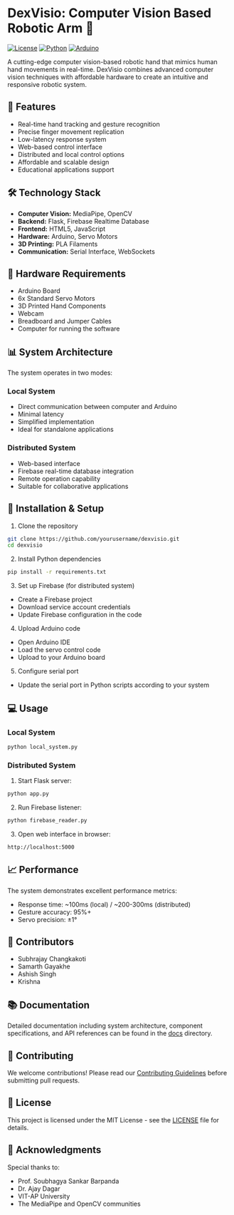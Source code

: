 # DexVisio: Computer Vision Based Robotic Arm 🤖

[![License](https://img.shields.io/badge/License-MIT-blue.svg)](LICENSE)
[![Python](https://img.shields.io/badge/Python-3.7+-blue.svg)](https://www.python.org/downloads/)
[![Arduino](https://img.shields.io/badge/Arduino-IDE-00979D.svg)](https://www.arduino.cc/en/software)

A cutting-edge computer vision-based robotic hand that mimics human hand movements in real-time. DexVisio combines advanced computer vision techniques with affordable hardware to create an intuitive and responsive robotic system.

## 🌟 Features

- Real-time hand tracking and gesture recognition
- Precise finger movement replication
- Low-latency response system
- Web-based control interface
- Distributed and local control options
- Affordable and scalable design
- Educational applications support

## 🛠️ Technology Stack

- **Computer Vision:** MediaPipe, OpenCV
- **Backend:** Flask, Firebase Realtime Database
- **Frontend:** HTML5, JavaScript
- **Hardware:** Arduino, Servo Motors
- **3D Printing:** PLA Filaments
- **Communication:** Serial Interface, WebSockets

## 🔧 Hardware Requirements

- Arduino Board
- 6x Standard Servo Motors
- 3D Printed Hand Components
- Webcam
- Breadboard and Jumper Cables
- Computer for running the software

## 📊 System Architecture

The system operates in two modes:

### Local System
- Direct communication between computer and Arduino
- Minimal latency
- Simplified implementation
- Ideal for standalone applications

### Distributed System
- Web-based interface
- Firebase real-time database integration
- Remote operation capability
- Suitable for collaborative applications

## 🚀 Installation & Setup

1. Clone the repository
```bash
git clone https://github.com/yourusername/dexvisio.git
cd dexvisio
```

2. Install Python dependencies
```bash
pip install -r requirements.txt
```

3. Set up Firebase (for distributed system)
- Create a Firebase project
- Download service account credentials
- Update Firebase configuration in the code

4. Upload Arduino code
- Open Arduino IDE
- Load the servo control code
- Upload to your Arduino board

5. Configure serial port
- Update the serial port in Python scripts according to your system

## 💻 Usage

### Local System
```bash
python local_system.py
```

### Distributed System
1. Start Flask server:
```bash
python app.py
```

2. Run Firebase listener:
```bash
python firebase_reader.py
```

3. Open web interface in browser:
```
http://localhost:5000
```

## 📈 Performance

The system demonstrates excellent performance metrics:
- Response time: ~100ms (local) / ~200-300ms (distributed)
- Gesture accuracy: 95%+
- Servo precision: ±1°

## 👥 Contributors

- Subhrajay Changkakoti
- Samarth Gayakhe
- Ashish Singh
- Krishna

## 📚 Documentation

Detailed documentation including system architecture, component specifications, and API references can be found in the [docs](./docs) directory.

## 🤝 Contributing

We welcome contributions! Please read our [Contributing Guidelines](CONTRIBUTING.md) before submitting pull requests.

## 📄 License

This project is licensed under the MIT License - see the [LICENSE](LICENSE) file for details.

## 🙏 Acknowledgments

Special thanks to:
- Prof. Soubhagya Sankar Barpanda
- Dr. Ajay Dagar
- VIT-AP University
- The MediaPipe and OpenCV communities
